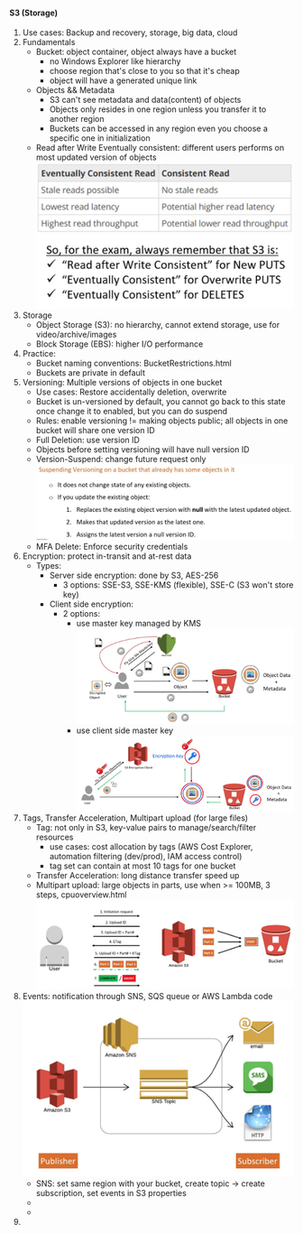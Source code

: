 #### S3 (Storage)
1. Use cases: Backup and recovery, storage, big data, cloud 
2. Fundamentals
    - Bucket: object container, object always have a bucket
      - no Windows Explorer like hierarchy 
      - choose region that's close to you so that it's cheap
      - object will have a generated unique link
    - Objects && Metadata
      - S3 can't see metadata and data(content) of objects
      - Objects only resides in one region unless you transfer it to another region
      - Buckets can be accessed in any region even you choose a specific one in initialization 
    - Read after Write Eventually consistent: different users performs on most updated version of objects 
   ![consistency.png](img%2Fconsistency.png)![readafterwrite.png](img%2Freadafterwrite.png)
3. Storage
   - Object Storage (S3): no hierarchy, cannot extend storage, use for video/archive/images
   - Block Storage (EBS): higher I/O performance
4. Practice:
   - Bucket naming conventions: BucketRestrictions.html
   - Buckets are private in default 
5. Versioning: Multiple versions of objects in one bucket
   - Use cases: Restore accidentally deletion, overwrite 
   - Bucket is un-versioned by default, you cannot go back to this state once change it to enabled, but you can do suspend
   - Rules: enable versioning != making objects public; all objects in one bucket will share one version ID
   - Full Deletion: use version ID
   - Objects before setting versioning will have null version ID
   - Version-Suspend: change future request only![versioning suspend.png](img%2Fversioning%20suspend.png)
   - MFA Delete: Enforce security credentials 
6. Encryption: protect in-transit and at-rest data
   - Types: 
     - Server side encryption: done by S3, AES-256
       - 3 options: SSE-S3, SSE-KMS (flexible), SSE-C (S3 won't store key)
     - Client side encryption: 
       - 2 options: 
         - use master key managed by KMS![cse1.png](img%2Fcse1.png)
         - use client side master key![cse2.png](img%2Fcse2.png)
7. Tags, Transfer Acceleration, Multipart upload (for large files)
    - Tag: not only in S3, key-value pairs to manage/search/filter resources
      - use cases: cost allocation by tags (AWS Cost Explorer, automation filtering (dev/prod), IAM access control)
      - tag set can contain at most 10 tags for one bucket
    - Transfer Acceleration: long distance transfer speed up
    - Multipart upload: large objects in parts, use when >= 100MB, 3 steps, cpuoverview.html
   ![multipart.png](img%2Fmultipart.png)
8. Events: notification through SNS, SQS queue or AWS Lambda code![events.png](img%2Fevents.png)
   - SNS: set same region with your bucket, create topic -> create subscription, set events in S3 properties
   - 
   - 
9. 